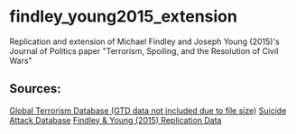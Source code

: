 # findley_young2015_extension
Replication and extension of Michael Findley and Joseph Young (2015)'s Journal of Politics paper "Terrorism, Spoiling, and the Resolution of Civil Wars"

## Sources:
[Global Terrorism Database (GTD data not included due to file size)](https://www.start.umd.edu/gtd/)
[Suicide Attack Database](http://cpostdata.uchicago.edu/search_new.php)
[Findley & Young (2015) Replication Data](https://dataverse.harvard.edu/dataset.xhtml?persistentId=doi:10.7910/DVN/ASKRHF)
